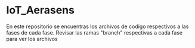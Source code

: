 # IoT_Aerasens
En este repositorio se encuentras los archivos de codigo respectivos a las fases de cada fase. 
Revisar las ramas "branch" respectivas a cada fase para ver los archivos
